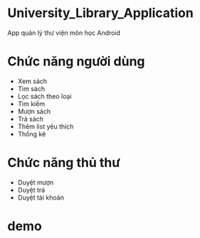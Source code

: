 # University_Library_Application
App quản lý thư viện môn học Android
# Chức năng người dùng
- Xem sách
- Tìm sách
- Lọc sách theo loại
- Tìm kiếm
- Mượn sách
- Trả sách
- Thêm list yêu thích
- Thống kê
# Chức năng thủ thư
- Duyệt mượn
- Duyệt trả
- Duyệt tài khoản
# demo

